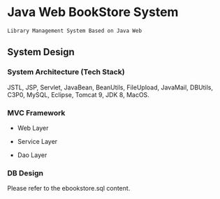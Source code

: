 # Java Web BookStore System 

	Library Management System Based on Java Web

## System Design 

### System Architecture (Tech Stack)

JSTL, JSP, Servlet, JavaBean, BeanUtils, FileUpload, JavaMail, DBUtils, C3P0, MySQL, Eclipse, Tomcat 9, JDK 8, MacOS. 

### MVC Framework

- Web Layer

- Service Layer

- Dao Layer

### DB Design 

Please refer to the ebookstore.sql content. 

